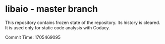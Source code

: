 # libaio - master branch

This repository contains frozen state of the repository.
Its history is cleared. It is used only for static code
analysis with Codacy.

Commit Time: 1705469095